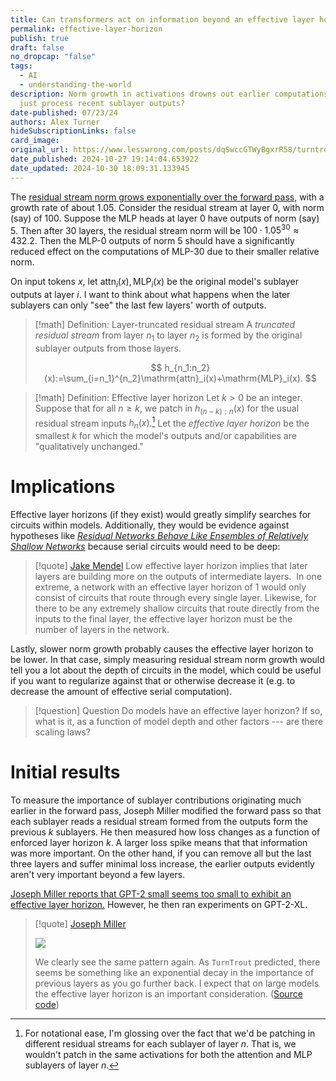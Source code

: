 ```yaml
---
title: Can transformers act on information beyond an effective layer horizon?
permalink: effective-layer-horizon
publish: true
draft: false
no_dropcap: "false"
tags:
  - AI
  - understanding-the-world
description: Norm growth in activations drowns out earlier computations - do transformers
  just process recent sublayer outputs?
date-published: 07/23/24
authors: Alex Turner
hideSubscriptionLinks: false
card_image:
original_url: https://www.lesswrong.com/posts/dqSwccGTWyBgxrR58/turntrout-s-shortform-feed?commentId=onhHdxZ8iQ4qvSHgi
date_published: 2024-10-27 19:14:04.653922
date_updated: 2024-10-30 18:09:31.133945
---
```



The [residual stream norm grows exponentially over the forward pass](https://www.lesswrong.com/posts/8mizBCm3dyc432nK8/residual-stream-norms-grow-exponentially-over-the-forward), with a growth rate of about 1.05. Consider the residual stream at layer 0, with norm (say) of 100. Suppose the MLP heads at layer 0 have outputs of norm (say) 5. Then after 30 layers, the residual stream norm will be $100\cdot1.05^{30}\approx432.2$. Then the MLP-0 outputs of norm 5 should have a significantly reduced effect on the computations of MLP-30 due to their smaller relative norm. 

On input tokens $x$, let $\mathrm{attn}_i(x),\mathrm{MLP}_i(x)$ be the original model's sublayer outputs at layer $i$. I want to think about what happens when the later sublayers can only "see" the last few layers' worth of outputs.

> [!math] Definition: Layer-truncated residual stream 
> A _truncated residual stream_ from layer $n_1$ to layer $n_2$ is formed by the original sublayer outputs from those layers.
 > 
 > $$
> h_{n_1:n_2}(x):=\sum_{i=n_1}^{n_2}\mathrm{attn}_i(x)+\mathrm{MLP}_i(x).
> $$


> [!math] Definition: Effective layer horizon 
> Let $k>0$ be an integer. Suppose that for all $n\geq k$, we patch in $h_{(n-k):n}(x)$ for the usual residual stream inputs $h_n(x)$.[^1] Let the _effective layer horizon_ be the smallest $k$ for which the model's outputs and/or capabilities are "qualitatively unchanged."

# Implications
Effective layer horizons (if they exist) would greatly simplify searches for circuits within models. Additionally, they would be evidence against hypotheses like [_Residual Networks Behave Like Ensembles of Relatively Shallow Networks_](https://arxiv.org/abs/1605.06431) because serial circuits would need to be deep:

> [!quote] [Jake Mendel](https://www.lesswrong.com/posts/dqSwccGTWyBgxrR58/turntrout-s-shortform-feed?commentId=gnWcxJeBkrGPJseaA)
> Low effective layer horizon implies that later layers are building more on the outputs of intermediate layers.  In one extreme, a network with an effective layer horizon of 1 would only consist of circuits that route through every single layer. Likewise, for there to be any extremely shallow circuits that route directly from the inputs to the final layer, the effective layer horizon must be the number of layers in the network.


Lastly, slower norm growth probably causes the effective layer horizon to be lower. In that case, simply measuring residual stream norm growth would tell you a lot about the depth of circuits in the model, which could be useful if you want to regularize against that or otherwise decrease it (e.g. to decrease the amount of effective serial computation).

> [!question] Question
> Do models have an effective layer horizon? If so, what is it, as a function of model depth and other factors --- are there scaling laws?

# Initial results

To measure the importance of sublayer contributions originating much earlier in the forward pass, Joseph Miller modified the forward pass so that each sublayer reads a residual stream formed from the outputs form the previous $k$ sublayers. He then measured how loss changes as a function of enforced layer horizon $k$. A larger loss spike means that that information was more important. On the other hand, if you can remove all but the last three layers and suffer minimal loss increase, the earlier outputs evidently aren't very important beyond a few layers.

[Joseph Miller reports that GPT-2 small seems too small to exhibit an effective layer horizon.](https://www.lesswrong.com/posts/dqSwccGTWyBgxrR58/turntrout-s-shortform-feed?commentId=sppiZhHDwjYJXDdsn) However, he then ran experiments on GPT-2-XL. 

> [!quote] [Joseph Miller](https://www.lesswrong.com/posts/dqSwccGTWyBgxrR58/turntrout-s-shortform-feed?commentId=DpKyPSqGCBw3erajH)
> 
>  ![](https://res.cloudinary.com/lesswrong-2-0/image/upload/f_auto,q_auto/v1/mirroredImages/DpKyPSqGCBw3erajH/eizrcqrewbamiyfsbdsp)
  >
   > We clearly see the same pattern again. As `TurnTrout` predicted, there seems be something like an exponential decay in the importance of previous layers as you go further back. I expect that on large models the effective layer horizon is an important consideration. ([Source code](https://gist.github.com/UFO-101/41b7ff0b250babe69bf16071e76658a6))

[^1]:  For notational ease, I'm glossing over the fact that we'd be patching in different residual streams for each sublayer of layer $n$. That is, we wouldn't patch in the same activations for both the attention and MLP sublayers of layer $n$.